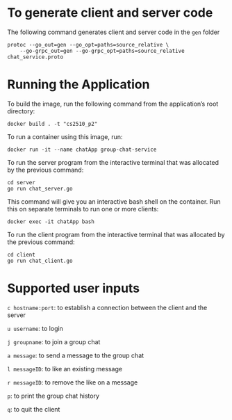 # To generate client and server code
The following command generates client and server code in the `gen` folder
```
protoc --go_out=gen --go_opt=paths=source_relative \
    --go-grpc_out=gen --go-grpc_opt=paths=source_relative chat_service.proto
```
# Running the Application

To build the image, run the following command from the application’s root directory:
```
docker build . -t "cs2510_p2"
```
To run a container using this image, run:
```
docker run -it --name chatApp group-chat-service
```
To run the server program from the interactive terminal that was allocated by the previous command:
```
cd server
go run chat_server.go
```
This command will give you an interactive bash shell on the container. Run this on separate terminals to run one or more clients:
```
docker exec -it chatApp bash
```
To run the client program from the interactive terminal that was allocated by the previous command:
```
cd client
go run chat_client.go
```

# Supported user inputs

`c hostname:port`: to establish a connection between the client and the server

`u username`: to login

`j groupname`: to join a group chat

`a message`: to send a message to the group chat

`l messageID`: to like an existing message

`r messageID`: to remove the like on a message

`p`: to print the group chat history

`q`: to quit the client